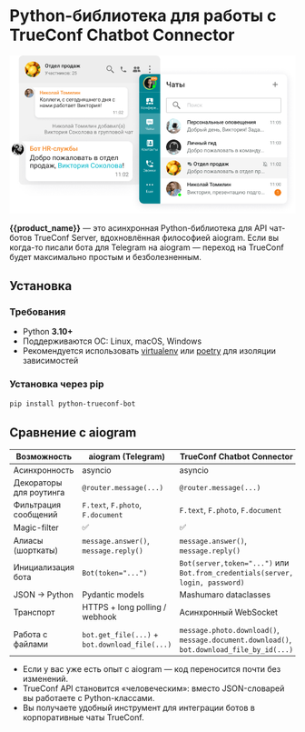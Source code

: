 # Python-библиотека для работы с TrueConf Chatbot Connector

<img src="img/head.png" alt="">

**{{product_name}}** — это асинхронная Python-библиотека для API чат-ботов TrueConf Server, вдохновлённая философией aiogram.
Если вы когда-то писали бота для Telegram на aiogram — переход на TrueConf будет максимально простым и безболезненным.

## Установка

### Требования
- Python **3.10+**
- Поддерживаются ОС: Linux, macOS, Windows
- Рекомендуется использовать [virtualenv](https://docs.python.org/3/library/venv.html) или [poetry](https://python-poetry.org/) для изоляции зависимостей

### Установка через pip
```bash
pip install python-trueconf-bot
```

## Сравнение с aiogram

| Возможность             | aiogram (Telegram)                             | TrueConf Chatbot Connector                                                                |
|-------------------------|------------------------------------------------|-------------------------------------------------------------------------------------------|
| Асинхронность           | asyncio                                        | asyncio                                                                                   |
| Декораторы для роутинга | `@router.message(...)`                         | `@router.message(...)`                                                                    |
| Фильтрация сообщений    | `F.text`, `F.photo`, `F.document`              | `F.text`, `F.photo`, `F.document`                                                         |
| Magic-filter            | ✅                                              | ✅                                                                                         |
| Алиасы (шорткаты)       | `message.answer()`, `message.reply()`          | `message.answer()`, `message.reply()`                                                     |
| Инициализация бота      | `Bot(token="...")`                             | `Bot(server,token="...")` или `Bot.from_credentials(server, login, password)`             |
| JSON → Python           | Pydantic models                                | Mashumaro dataclasses                                                                     |
| Транспорт               | HTTPS + long polling / webhook                 | Асинхронный WebSocket                                                                     |
| Работа с файлами        | `bot.get_file(...)` + `bot.download_file(...)` | `message.photo.download()`, `message.document.download()`, `bot.download_file_by_id(...)` |

- Если у вас уже есть опыт с aiogram — код переносится почти без изменений.
- TrueConf API становится «человеческим»: вместо JSON-словарей вы работаете с Python-классами.
- Вы получаете удобный инструмент для интеграции ботов в корпоративные чаты TrueConf.


